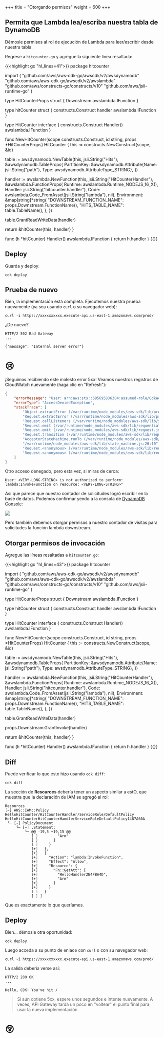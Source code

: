 +++
title = "Otorgando permisos"
weight = 600
+++

## Permita que Lambda lea/escriba nuestra tabla de DynamoDB

Démosle permisos al rol de ejecución de Lambda para leer/escribir desde nuestra tabla.

Regrese a `hitcounter.go` y agregue la siguiente línea resaltada:

{{<highlight go "hl_lines=41">}}
package hitcounter

import (
  "github.com/aws/aws-cdk-go/awscdk/v2/awsdynamodb"
  "github.com/aws/aws-cdk-go/awscdk/v2/awslambda"
  "github.com/aws/constructs-go/constructs/v10"
  "github.com/aws/jsii-runtime-go"
)

type HitCounterProps struct {
  Downstream awslambda.IFunction
}

type hitCounter struct {
  constructs.Construct
  handler awslambda.IFunction
}

type HitCounter interface {
  constructs.Construct
  Handler() awslambda.IFunction
}

func NewHitCounter(scope constructs.Construct, id string, props *HitCounterProps) HitCounter {
  this := constructs.NewConstruct(scope, &id)

  table := awsdynamodb.NewTable(this, jsii.String("Hits"), &awsdynamodb.TableProps{
    PartitionKey: &awsdynamodb.Attribute{Name: jsii.String("path"), Type: awsdynamodb.AttributeType_STRING},
  })

  handler := awslambda.NewFunction(this, jsii.String("HitCounterHandler"), &awslambda.FunctionProps{
    Runtime: awslambda.Runtime_NODEJS_16_X(),
    Handler: jsii.String("hitcounter.handler"),
    Code:    awslambda.Code_FromAsset(jsii.String("lambda"), nil),
    Environment: &map[string]*string{
      "DOWNSTREAM_FUNCTION_NAME": props.Downstream.FunctionName(),
      "HITS_TABLE_NAME":          table.TableName(),
    },
  })

  table.GrantReadWriteData(handler)

  return &hitCounter{this, handler}
}

func (h *hitCounter) Handler() awslambda.IFunction {
  return h.handler
}
{{</highlight>}}

## Deploy

Guarda y deploy: 

```
cdk deploy
```

## Prueba de nuevo

Bien, la implementación está completa. Ejecutemos nuestra prueba nuevamente (ya sea usando `curl` o su navegador web):

```
curl -i https://xxxxxxxxxx.execute-api.us-east-1.amazonaws.com/prod/
```

¿De nuevo?

```
HTTP/2 502 Bad Gateway
...

{"message": "Internal server error"}
```

# 😢

¡Seguimos recibiendo este molesto error 5xx! Veamos nuestros registros de CloudWatch nuevamente (haga clic en "Refresh"):

```json
{
    "errorMessage": "User: arn:aws:sts::585695036304:assumed-role/CdkWorkshopStack-HelloHitCounterHitCounterHandlerS-TU5M09L1UBID/CdkWorkshopStack-HelloHitCounterHitCounterHandlerD-144HVUNEWRWEO is not authorized to perform: lambda:InvokeFunction on resource: arn:aws:lambda:us-east-1:585695036304:function:CdkWorkshopStack-HelloHandler2E4FBA4D-149MVAO4969O7",
    "errorType": "AccessDeniedException",
    "stackTrace": [
        "Object.extractError (/var/runtime/node_modules/aws-sdk/lib/protocol/json.js:48:27)",
        "Request.extractError (/var/runtime/node_modules/aws-sdk/lib/protocol/rest_json.js:52:8)",
        "Request.callListeners (/var/runtime/node_modules/aws-sdk/lib/sequential_executor.js:105:20)",
        "Request.emit (/var/runtime/node_modules/aws-sdk/lib/sequential_executor.js:77:10)",
        "Request.emit (/var/runtime/node_modules/aws-sdk/lib/request.js:683:14)",
        "Request.transition (/var/runtime/node_modules/aws-sdk/lib/request.js:22:10)",
        "AcceptorStateMachine.runTo (/var/runtime/node_modules/aws-sdk/lib/state_machine.js:14:12)",
        "/var/runtime/node_modules/aws-sdk/lib/state_machine.js:26:10",
        "Request.<anonymous> (/var/runtime/node_modules/aws-sdk/lib/request.js:38:9)",
        "Request.<anonymous> (/var/runtime/node_modules/aws-sdk/lib/request.js:685:12)"
    ]
}
```

Otro acceso denegado, pero esta vez, si miras de cerca:

```
User: <VERY-LONG-STRING> is not authorized to perform: lambda:InvokeFunction on resource: <VERY-LONG-STRING>"
```

Así que parece que nuestro contador de solicitudes logró escribir en la base de datos. Podemos confirmar yendo a la consola de [DynamoDB Console](https://console.aws.amazon.com/dynamodb/home):

![](./logs5.png)

Pero también debemos otorgar permisos a nuestro contador de visitas para solicitudes la función lambda downstream.

## Otorgar permisos de invocación

Agregue las líneas resaltadas a `hitcounter.go`:

{{<highlight go "hl_lines=43">}}
package hitcounter

import (
  "github.com/aws/aws-cdk-go/awscdk/v2/awsdynamodb"
  "github.com/aws/aws-cdk-go/awscdk/v2/awslambda"
  "github.com/aws/constructs-go/constructs/v10"
  "github.com/aws/jsii-runtime-go"
)

type HitCounterProps struct {
  Downstream awslambda.IFunction
}

type hitCounter struct {
  constructs.Construct
  handler awslambda.IFunction
}

type HitCounter interface {
  constructs.Construct
  Handler() awslambda.IFunction
}

func NewHitCounter(scope constructs.Construct, id string, props *HitCounterProps) HitCounter {
  this := constructs.NewConstruct(scope, &id)

  table := awsdynamodb.NewTable(this, jsii.String("Hits"), &awsdynamodb.TableProps{
    PartitionKey: &awsdynamodb.Attribute{Name: jsii.String("path"), Type: awsdynamodb.AttributeType_STRING},
  })

  handler := awslambda.NewFunction(this, jsii.String("HitCounterHandler"), &awslambda.FunctionProps{
    Runtime: awslambda.Runtime_NODEJS_16_X(),
    Handler: jsii.String("hitcounter.handler"),
    Code:    awslambda.Code_FromAsset(jsii.String("lambda"), nil),
    Environment: &map[string]*string{
      "DOWNSTREAM_FUNCTION_NAME": props.Downstream.FunctionName(),
      "HITS_TABLE_NAME":          table.TableName(),
    },
  })

  table.GrantReadWriteData(handler)

  props.Downstream.GrantInvoke(handler)

  return &hitCounter{this, handler}
}

func (h *hitCounter) Handler() awslambda.IFunction {
  return h.handler
}
{{</highlight>}}

## Diff

Puede verificar lo que esto hizo usando `cdk diff`:

```
cdk diff
```

La sección de **Resources** debería tener un aspecto similar a estO, que muestra que la declaración de IAM se agregó al rol:

```
Resources
[~] AWS::IAM::Policy HelloHitCounter/HitCounterHandler/ServiceRole/DefaultPolicy HelloHitCounterHitCounterHandlerServiceRoleDefaultPolicy1487A60A
 └─ [~] PolicyDocument
     └─ [~] .Statement:
         └─ @@ -19,5 +19,15 @@
            [ ]         "Arn"
            [ ]       ]
            [ ]     }
            [+]   },
            [+]   {
            [+]     "Action": "lambda:InvokeFunction",
            [+]     "Effect": "Allow",
            [+]     "Resource": {
            [+]       "Fn::GetAtt": [
            [+]         "HelloHandler2E4FBA4D",
            [+]         "Arn"
            [+]       ]
            [+]     }
            [ ]   }
            [ ] ]
```

Que es exactamente lo que queríamos.

## Deploy

Bien... démosle otra oportunidad:

```
cdk deploy
```

Luego acceda a su punto de enlace con `curl` o con su navegador web:

```
curl -i https://xxxxxxxxxx.execute-api.us-east-1.amazonaws.com/prod/
```

La salida debería verse así:

```
HTTP/2 200 OK
...

Hello, CDK! You've hit /
```

> Si aún obtiene 5xx, espere unos segundos e intente nuevamente. A veces, API Gateway tarda un poco en "voltear" el punto final para usar la nueva implementación.


# 😲
